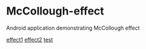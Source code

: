 # McCollough-effect
Android application demonstrating McCollough effect

[effect1](https://github.com/ZedTheLed/McCollough-effect/blob/master/art/Green.png)
[effect2](https://github.com/ZedTheLed/McCollough-effect/blob/master/art/Red.png)
[test](https://github.com/ZedTheLed/McCollough-effect/blob/master/art/BW_Test.png)
